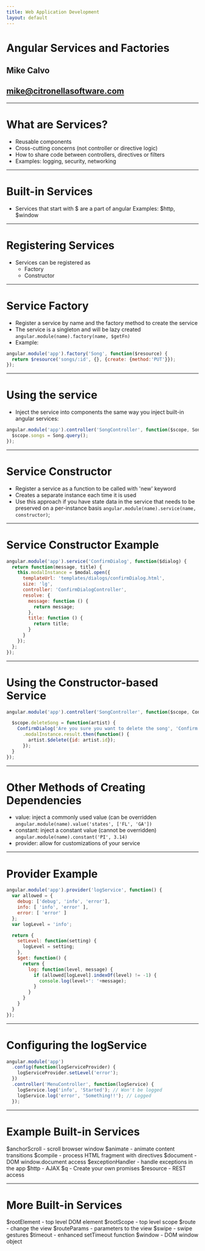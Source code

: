 ```yaml
---
title: Web Application Development
layout: default
---
```


# Angular Services and Factories
## Mike Calvo
## mike@citronellasoftware.com

---
# What are Services?
- Reusable components
- Cross-cutting concerns (not controller or directive logic)
- How to share code between controllers, directives or filters
- Examples: logging, security, networking

---
# Built-in Services
- Services that start with $ are a part of angular
  Examples: $http, $window

---
# Registering Services
- Services can be registered as
  - Factory
  - Constructor

---
# Service Factory
- Register a service by name and the factory method to create the service
- The service is a singleton and will be lazy created
  `angular.module(name).factory(name, $getFn)`
- Example:

``` javascript
angular.module('app').factory('Song', function($resource) {
  return $resource('songs/:id', {}, {create: {method:'PUT'}});
});
```

---
# Using the service
- Inject the service into components the same way you inject built-in angular services:

``` javascript
angular.module('app').controller('SongController', function($scope, Song) {
  $scope.songs = Song.query();
});
```
---
# Service Constructor
- Register a service as a function to be called with 'new' keyword
- Creates a separate instance each time it is used
- Use this approach if you have state data in the service that needs to be preserved on a per-instance basis
`angular.module(name).service(name, constructor)`;

---
# Service Constructor Example

``` javascript
angular.module('app').service('ConfirmDialog', function($dialog) {
  return function(message, title) {
    this.modalInstance = $modal.open({
      templateUrl: 'templates/dialogs/confirmDialog.html',
      size: 'lg',
      controller: 'ConfirmDialogController',
      resolve: {
        message: function () {
          return message;
        },
        title: function () {
          return title;
        }
      }
    });
  };
});
```

---
# Using the Constructor-based Service

``` javascript
angular.module('app').controller('SongController', function($scope, ConfirmDialog) {

  $scope.deleteSong = function(artist) {
    ConfirmDialog('Are you sure you want to delete the song', 'Confirm Remove Song')
      .modalInstance.result.then(function() {
        artist.$delete({id: artist.id});
      });
  }
});
```

---
# Other Methods of Creating Dependencies
- value: inject a commonly used value (can be overridden
  `angular.module(name).value('states', ['FL', 'GA'])`
- constant: inject a constant value (cannot be overridden)
  `angular.module(name).constant('PI', 3.14)`
- provider: allow for customizations of your service

---
# Provider Example

``` javascript
angular.module('app').provider('logService', function() {
  var allowed = {
    debug: ['debug', 'info', 'error'],
    info: [ 'info', 'error' ],
    error: [ 'error' ]
  };
  var logLevel = 'info';

  return {
    setLevel: function(setting) {
      logLevel = setting;
    },
    $get: function() {
      return {
        log: function(level, message) {
          if (allowed[logLevel].indexOf(level) != -1) {
            console.log(level+': '+message);
          }
        }
      }
    }
  }
});
```

---
# Configuring the logService

``` javascript
angular.module('app')
  .config(function(logServiceProvider) {
    logServiceProvider.setLevel('error');
  })
  .controller('MenuController', function(logService) {
    logService.log('info', 'Started'); // Won't be logged
    logService.log('error', 'Something!!'); // Logged
  });
```

---
# Example Built-in Services
$anchorScroll - scroll browser window
$animate - animate content transitions
$compile - process HTML fragment with directives
$document - DOM window.document access
$exceptionHandler - handle exceptions in the app
$http - AJAX
$q - Create your own promises
$resource - REST access

---
# More Built-in Services
$rootElement - top level DOM element
$rootScope - top level scope
$route - change the view
$routeParams - parameters to the view
$swipe - swipe gestures
$timeout - enhanced setTimeout function
$window - DOM window object
